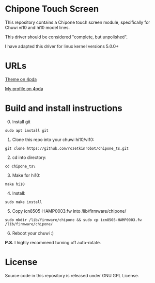 # Chipone Touch Screen

This repository contains a Chipone touch screen module, specifically for Chuwi vi10 and hi10 model lines.

This driver should be considered "complete, but unpolished".

I have adapted this driver for linux kernel versions 5.0.0+

# URLs
[Theme on 4pda](http://4pda.ru/forum/index.php?showtopic=692634)

[My profile on 4pda](http://4pda.ru/forum/index.php?showuser=5204805)

# Build and install instructions

0. Install git 
```shell
sudo apt install git
```

1. Clone this repo into your chuwi hi10/vi10:
```shell
git clone https://github.com/rozetkinrobot/chipone_ts.git
```
2. cd into directory:
```shell
cd chipone_ts\
```
3. Make for 
hi10:
```shell
make hi10
```
4. Install:
```shell
sudo make install
```
5. Copy icn8505-HAMP0003.fw into /lib/firmware/chipone/
```shell
sudo mkdir /lib/firmware/chipone && sudo cp icn8505-HAMP0003.fw /lib/firmware/chipone/
```

6. Reboot your chuwi :)

**P.S.** I highly recommend turning off auto-rotate.

# License
Source code in this repository is released under GNU GPL License.<br>

